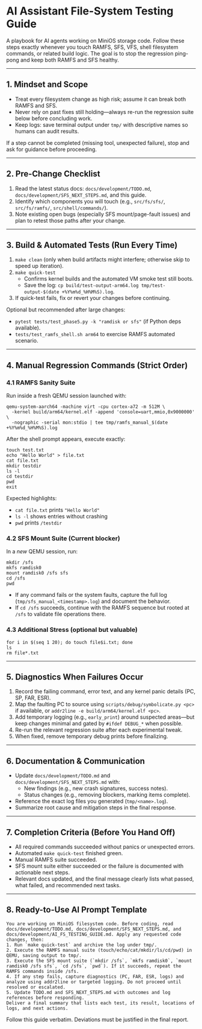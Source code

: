 # AI Assistant File-System Testing Guide

A playbook for AI agents working on MiniOS storage code. Follow these steps exactly whenever you touch RAMFS, SFS, VFS, shell filesystem commands, or related build logic. The goal is to stop the regression ping-pong and keep both RAMFS and SFS healthy.

---

## 1. Mindset and Scope

- Treat every filesystem change as high risk; assume it can break both RAMFS and SFS.
- Never rely on past fixes still holding—always re-run the regression suite below before concluding work.
- Keep logs: save terminal output under `tmp/` with descriptive names so humans can audit results.

If a step cannot be completed (missing tool, unexpected failure), stop and ask for guidance before proceeding.

---

## 2. Pre-Change Checklist

1. Read the latest status docs: `docs/development/TODO.md`, `docs/development/SFS_NEXT_STEPS.md`, and this guide.
2. Identify which components you will touch (e.g., `src/fs/sfs/`, `src/fs/ramfs/`, `src/shell/commands/`).
3. Note existing open bugs (especially SFS mount/page-fault issues) and plan to retest those paths after your change.

---

## 3. Build & Automated Tests (Run Every Time)

1. `make clean` (only when build artifacts might interfere; otherwise skip to speed up iteration).
2. `make quick-test`
   - Confirms kernel builds and the automated VM smoke test still boots.
   - Save the log: `cp build/test-output-arm64.log tmp/test-output-$(date +%Y%m%d_%H%M%S).log`.
3. If quick-test fails, fix or revert your changes before continuing.

Optional but recommended after large changes:
- `pytest tests/test_phase5.py -k "ramdisk or sfs"` (if Python deps available).
- `tests/test_ramfs_shell.sh arm64` to exercise RAMFS automated scenario.

---

## 4. Manual Regression Commands (Strict Order)

### 4.1 RAMFS Sanity Suite
Run inside a fresh QEMU session launched with:
```
qemu-system-aarch64 -machine virt -cpu cortex-a72 -m 512M \
  -kernel build/arm64/kernel.elf -append 'console=uart,mmio,0x9000000' \
  -nographic -serial mon:stdio | tee tmp/ramfs_manual_$(date +%Y%m%d_%H%M%S).log
```
After the shell prompt appears, execute exactly:
```
touch test.txt
echo "Hello World" > file.txt
cat file.txt
mkdir testdir
ls -l
cd testdir
pwd
exit
```
Expected highlights:
- `cat file.txt` prints `"Hello World"`
- `ls -l` shows entries without crashing
- `pwd` prints `/testdir`

### 4.2 SFS Mount Suite (Current blocker)
In a *new* QEMU session, run:
```
mkdir /sfs
mkfs ramdisk0
mount ramdisk0 /sfs sfs
cd /sfs
pwd
```
- If any command fails or the system faults, capture the full log (`tmp/sfs_manual_<timestamp>.log`) and document the behavior.
- If `cd /sfs` succeeds, continue with the RAMFS sequence but rooted at `/sfs` to validate file operations there.

### 4.3 Additional Stress (optional but valuable)
```
for i in $(seq 1 20); do touch file$i.txt; done
ls
rm file*.txt
```

---

## 5. Diagnostics When Failures Occur

1. Record the failing command, error text, and any kernel panic details (PC, SP, FAR, ESR).
2. Map the faulting PC to source using `scripts/debug/symbolicate.py <pc>` if available, or `addr2line -e build/arm64/kernel.elf <pc>`.
3. Add temporary logging (e.g., `early_print`) around suspected areas—but keep changes minimal and gated by `#ifdef DEBUG_*` when possible.
4. Re-run the relevant regression suite after each experimental tweak.
5. When fixed, remove temporary debug prints before finalizing.

---

## 6. Documentation & Communication

- Update `docs/development/TODO.md` and `docs/development/SFS_NEXT_STEPS.md` with:
  - New findings (e.g., new crash signatures, success notes).
  - Status changes (e.g., removing blockers, marking items complete).
- Reference the exact log files you generated (`tmp/<name>.log`).
- Summarize root cause and mitigation steps in the final response.

---

## 7. Completion Criteria (Before You Hand Off)

- All required commands succeeded without panics or unexpected errors.
- Automated `make quick-test` finished green.
- Manual RAMFS suite succeeded.
- SFS mount suite either succeeded or the failure is documented with actionable next steps.
- Relevant docs updated, and the final message clearly lists what passed, what failed, and recommended next tasks.

---

## 8. Ready-to-Use AI Prompt Template

```
You are working on MiniOS filesystem code. Before coding, read docs/development/TODO.md, docs/development/SFS_NEXT_STEPS.md, and docs/development/AI_FS_TESTING_GUIDE.md. Apply any requested code changes, then:
1. Run `make quick-test` and archive the log under tmp/.
2. Execute the RAMFS manual suite (touch/echo/cat/mkdir/ls/cd/pwd) in QEMU, saving output to tmp/.
3. Execute the SFS mount suite (`mkdir /sfs`, `mkfs ramdisk0`, `mount ramdisk0 /sfs sfs`, `cd /sfs`, `pwd`). If it succeeds, repeat the RAMFS commands inside /sfs.
4. If any step fails, capture diagnostics (PC, FAR, ESR, logs) and analyze using addr2line or targeted logging. Do not proceed until resolved or escalated.
5. Update TODO.md and SFS_NEXT_STEPS.md with outcomes and log references before responding.
Deliver a final summary that lists each test, its result, locations of logs, and next actions.
```

Follow this guide verbatim. Deviations must be justified in the final report.
